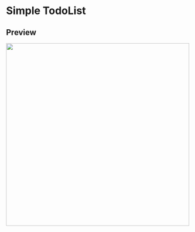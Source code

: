 # Simple TodoList

## Preview
<img src="https://github.com/thecvcoder/flutter-todo-simple/blob/master/preview/Screenshot_20230112-003022.png" style="width: 500px" />

